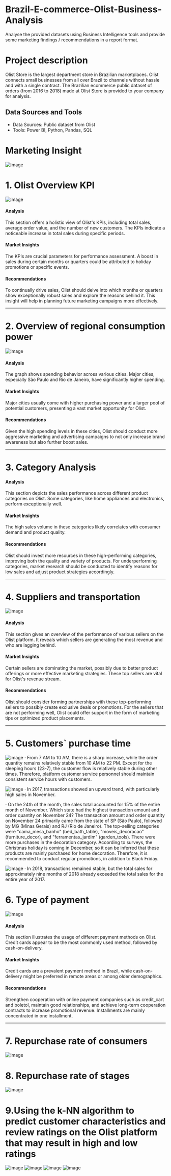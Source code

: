 # Brazil-E-commerce-Olist-Business-Analysis
Analyse the provided datasets using Business Intelligence tools and provide some marketing findings / recommendations in a report format.

# Project description
Olist Store is the largest department store in Brazilian marketplaces. Olist connects small businesses from all over Brazil to channels without hassle and with a single contract. The Brazilian ecommerce public dataset of orders (from 2016 to 2018) made at Olist Store is provided to your company for analysis.

## Data Sources and Tools
- Data Sources: Public dataset from Olist
- Tools: Power BI, Python, Pandas, SQL

# Marketing Insight
![image](https://github.com/Gemcy-Zheng/Brazil-E-commerce-Olist-Business-Analysis/assets/141103327/41ae4f70-8cad-42e2-996b-d64b2956d9ee)

# 1. Olist Overview KPI
![image](https://github.com/Gemcy-Zheng/Brazil-E-commerce-Olist-Business-Analysis/assets/141103327/35ca32aa-974e-434f-b362-30ba56f5043e)

#### Analysis
This section offers a holistic view of Olist's KPIs, including total sales, average order value, and the number of new customers. The KPIs indicate a noticeable increase in total sales during specific periods.

#### Market Insights
The KPIs are crucial parameters for performance assessment. A boost in sales during certain months or quarters could be attributed to holiday promotions or specific events.

#### Recommendations
To continually drive sales, Olist should delve into which months or quarters show exceptionally robust sales and explore the reasons behind it. This insight will help in planning future marketing campaigns more effectively.

---

# 2. Overview of regional consumption power
![image](https://github.com/Gemcy-Zheng/Brazil-E-commerce-Olist-Business-Analysis/assets/141103327/321ef913-0fb6-44d8-b7b3-d7bd2d812ef2)

#### Analysis
The graph shows spending behavior across various cities. Major cities, especially São Paulo and Rio de Janeiro, have significantly higher spending.

#### Market Insights
Major cities usually come with higher purchasing power and a larger pool of potential customers, presenting a vast market opportunity for Olist.

#### Recommendations
Given the high spending levels in these cities, Olist should conduct more aggressive marketing and advertising campaigns to not only increase brand awareness but also further boost sales.

---

# 3. Category Analysis


#### Analysis
This section depicts the sales performance across different product categories on Olist. Some categories, like home appliances and electronics, perform exceptionally well.

#### Market Insights
The high sales volume in these categories likely correlates with consumer demand and product quality.

#### Recommendations
Olist should invest more resources in these high-performing categories, improving both the quality and variety of products. For underperforming categories, market research should be conducted to identify reasons for low sales and adjust product strategies accordingly.

---

# 4. Suppliers and transportation
![image](https://github.com/Gemcy-Zheng/Brazil-E-commerce-Olist-Business-Analysis/assets/141103327/73630592-e521-4dab-b289-f1063c886e72)

#### Analysis
This section gives an overview of the performance of various sellers on the Olist platform. It reveals which sellers are generating the most revenue and who are lagging behind.

#### Market Insights
Certain sellers are dominating the market, possibly due to better product offerings or more effective marketing strategies. These top sellers are vital for Olist's revenue stream.

#### Recommendations
Olist should consider forming partnerships with these top-performing sellers to possibly create exclusive deals or promotions. For the sellers that are not performing well, Olist could offer support in the form of marketing tips or optimized product placements.

---

# 5. Customers` purchase time
![image](https://github.com/Gemcy-Zheng/Brazil-E-commerce-Olist-Business-Analysis/assets/141103327/d90320df-4144-4161-99d6-b16f0d946d73)
· From 7 AM to 10 AM, there is a sharp increase, while the order quantity remains relatively stable from 10 AM to 22 PM. Except for the sleeping hours (23-7), the customer flow is relatively stable during other times. Therefore, platform customer service personnel should maintain consistent service hours with customers.

![image](https://github.com/Gemcy-Zheng/Brazil-E-commerce-Olist-Business-Analysis/assets/141103327/c78c340e-9a8b-4be8-a3a1-c41afdbec144)
· In 2017, transactions showed an upward trend, with particularly high sales in November.

· On the 24th of the month, the sales total accounted for 15% of the entire month of November.
Which state had the highest transaction amount and order quantity on November 24? The transaction amount and order quantity on November 24 primarily came from the state of SP (São Paulo), followed by MG (Minas Gerais) and RJ (Rio de Janeiro). The top-selling categories were "cama_mesa_banho" (bed_bath_table), "moveis_decoracao" (furniture_decor), and "ferramentas_jardim" (garden_tools). There were more purchases in the decoration category. According to surveys, the Christmas holiday is coming in December, so it can be inferred that these products are mainly purchased for home decoration. Therefore, it is recommended to conduct regular promotions, in addition to Black Friday.

![image](https://github.com/Gemcy-Zheng/Brazil-E-commerce-Olist-Business-Analysis/assets/141103327/c43ddddb-ccf4-4b3d-b4c8-4b8408ab12a9)
· In 2018, transactions remained stable, but the total sales for approximately nine months of 2018 already exceeded the total sales for the entire year of 2017.

# 6. Type of payment
![image](https://github.com/Gemcy-Zheng/Brazil-E-commerce-Olist-Business-Analysis/assets/141103327/288690b9-1e53-4887-a86c-ce5580169a10)

#### Analysis
This section illustrates the usage of different payment methods on Olist. Credit cards appear to be the most commonly used method, followed by cash-on-delivery.

#### Market Insights
Credit cards are a prevalent payment method in Brazil, while cash-on-delivery might be preferred in remote areas or among older demographics.

#### Recommendations
Strengthen cooperation with online payment companies such as credit_cart and boletol, maintain good relationships, and achieve long-term cooperation contracts to increase promotional revenue. Installments are mainly concentrated in one installment.

---

# 7. Repurchase rate of consumers
![image](https://github.com/Gemcy-Zheng/Brazil-E-commerce-Olist-Business-Analysis/assets/141103327/af97e173-1b6c-456b-aeb0-a3197dd8771c)

# 8. Repurchase rate of stages
![image](https://github.com/Gemcy-Zheng/Brazil-E-commerce-Olist-Business-Analysis/assets/141103327/bb9e3973-f2de-4208-977e-3223a0a9d137)

# 9.Using the k-NN algorithm to predict customer characteristics and review ratings on the Olist platform that may result in high and low ratings
![image](https://github.com/Gemcy-Zheng/Brazil-E-commerce-Olist-Business-Analysis/assets/141103327/0e5a2094-d0ea-4e48-bb9c-76528a0c9fe1)
![image](https://github.com/Gemcy-Zheng/Brazil-E-commerce-Olist-Business-Analysis/assets/141103327/5cea416b-bbf4-44b6-b29f-ef705089bab1)
![image](https://github.com/Gemcy-Zheng/Brazil-E-commerce-Olist-Business-Analysis/assets/141103327/1d69caed-e512-4029-aa35-6b2c197d796e)
![image](https://github.com/Gemcy-Zheng/Brazil-E-commerce-Olist-Business-Analysis/assets/141103327/70752a47-cf28-478b-89d1-831227e5e4b9)
